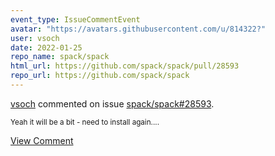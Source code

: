 ```yaml
---
event_type: IssueCommentEvent
avatar: "https://avatars.githubusercontent.com/u/814322?"
user: vsoch
date: 2022-01-25
repo_name: spack/spack
html_url: https://github.com/spack/spack/pull/28593
repo_url: https://github.com/spack/spack
---
```


<a href='https://github.com/vsoch' target='_blank'>vsoch</a> commented on issue <a href='https://github.com/spack/spack/pull/28593' target='_blank'>spack/spack#28593</a>.

<small>Yeah it will be a bit - need to install again....</small>

<a href='https://github.com/spack/spack/pull/28593' target='_blank'>View Comment</a>